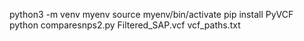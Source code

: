 python3 -m venv myenv
source myenv/bin/activate
pip install PyVCF
python comparesnps2.py Filtered_SAP.vcf vcf_paths.txt
